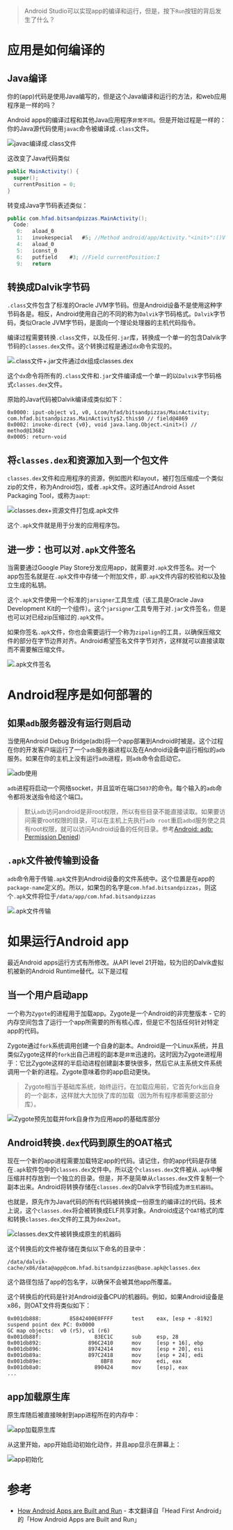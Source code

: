 > Android Studio可以实现app的编译和运行，但是，按下`Run`按钮的背后发生了什么？

# 应用是如何编译的

## Java编译

你的(app)代码是使用Java编写的，但是这个Java编译和运行的方法，和web应用程序是一样的吗？

Android apps的编译过程和其他Java应用程序`非常不同`。但是开始过程是一样的：你的Java源代码使用`javac`命令被编译成`.class`文件。

![javac编译成.class文件](../../../img/develop/android/learning_android_program/javaCompile.png)

这改变了Java代码类似

```java
public MainActivity() {
  super();
  currentPosition = 0;
}
```

转变成Java字节码表述类似：

```java
public com.hfad.bitsandpizzas.MainActivity();
  Code:
   0:	aload_0
   1:	invokespecial	#5; //Method android/app/Activity."<init>":()V
   4:	aload_0
   5:	iconst_0
   6:	putfield	#3; //Field currentPosition:I
   9:	return
```

## 转换成Dalvik字节码

`.class`文件包含了标准的Oracle JVM字节码。但是Android设备不是使用这种字节码各是。相反，Android使用自己的不同的称为`Dalvik`字节码格式。`Dalvik`字节码，类似Oracle JVM字节码，是面向一个理论处理器的主机代码指令。

编译过程需要转换`.class`文件，以及任何`.jar`库，转换成一个单一的包含Dalvik字节码的`classes.dex`文件。这个转换过程是通过`dx`命令实现的。

![.class文件+.jar文件通过dx组成classes.dex](../../../img/develop/android/learning_android_program/dxConvert.png)

这个`dx`命令将所有的`.class`文件和`.jar`文件编译成一个单一的以`Dalvik`字节码格式`classes.dex`文件。

原始的Java代码被Dalvik编译成类似如下：

```
0x0000: iput-object v1, v0, Lcom/hfad/bitsandpizzas/MainActivity; com.hfad.bitsandpizzas.MainActivity$2.this$0 // field@4869
0x0002: invoke-direct {v0}, void java.lang.Object.<init>() // method@13682
0x0005: return-void
```

## 将`classes.dex`和资源加入到一个包文件

`classes.dex`文件和应用程序的资源，例如图片和layout，被打包压缩成一个类似zip的文件，称为Android包，或者`.apk`文件。这时通过Android Asset Packaging Tool，或称为`aapt`:

![classes.dex+资源文件打包成.apk文件](../../../img/develop/android/learning_android_program/apkPackage.png)

这个`.apk`文件就是用于分发的应用程序包。

## 进一步：也可以对`.apk`文件签名

当需要通过Google Play Store分发应用app，就需要对`.apk`文件签名。对一个app包签名就是在`.apk`文件中存储一个附加文件，即`.apk`文件内容的校验和以及独立生成的私钥。

这个`.apk`文件使用一个标准的`jarsigner`工具生成（该工具是Oracle Java Development Kit的一个组件）。这个`jarsigner`工具专用于对`.jar`文件签名，但是也可以对已经zip压缩过的`.apk`文件。

如果你签名`.apk`文件，你也会需要运行一个称为`zipalign`的工具，以确保压缩文件的部分在字节边界对齐。Android希望签名文件字节对齐，这样就可以直接读取而不需要解压缩文件。

![.apk文件签名](../../../img/develop/android/learning_android_program/signApk.png)

# Android程序是如何部署的

## 如果`adb`服务器没有运行则启动

当使用Android Debug Bridge(adb)将一个app部署到Android时被是。这个过程在你的开发客户端运行了一个`adb`服务器进程以及在Android设备中运行相似的`adb`服务。如果在你的主机上没有运行`adb`进程，则`adb`命令会启动它。

![adb使用](../../../img/develop/android/learning_android_program/adbUse.png)

`adb`进程将启动一个网络socket，并且监听在端口`5037`的命令。每个输入的`adb`命令都将发送指令给这个端口。

> 默认`adb`访问android是非root权限，所以有些目录不能直接读取。如果要访问需要root权限的目录，可以在主机上先执行`adb root`重启`adbd`服务使之具有root权限，就可以访问Android设备的任何目录。参考[Android: adb: Permission Denied](https://stackoverflow.com/questions/7399028/android-adb-permission-denied))

## `.apk`文件被传输到设备

`adb`命令用于传输`.apk`文件到Android设备的文件系统中。这个位置是在app的`package-name`定义的。所以，如果包的名字是`com.hfad.bitsandpizzas`，则这个`.apk`文件将位于`/data/app/com.hfad.bitsandpizzas`

![.apk文件传输](../../../img/develop/android/learning_android_program/storeApk.png)

# 如果运行Android app

最近Android apps运行方式有所修改。从API level 21开始，较为旧的Dalvik虚拟机被新的Android Runtime替代。以下是过程

## 当一个用户启动app

一个称为`Zygote`的进程用于加载app。Zygote是一个Android的非完整版本 - 它的内存空间包含了运行一个app所需要的所有核心库，但是它不包括任何针对特定app的代码。

Zygote通过`fork`系统调用创建一个自身的副本。Android是一个Linux系统，并且类似Zygote这样的`fork`出自己进程的副本是`非常`迅速的。这时因为Zygote进程用于：它比Zygote这样的半启动进程创建副本要快很多，然后它从主系统文件系统调用一个新的进程。Zygote意味着你的app启动更快。

> Zygote相当于基础库系统，始终运行。在加载应用前，它首先fork出自身的一个副本，这样就大大加快了库的加载（因为所有程序都需要这部分库）。

![Zygote预先加载并fork自身作为应用app的基础库部分](../../../img/develop/android/learning_android_program/forkProcess.png)

## Android转换`.dex`代码到原生的OAT格式

现在一个新的app进程需要加载特定app的代码。请记住，你的app代码是存储在`.apk`软件包中的`classes.dex`文件中。所以这个`classes.dex`文件被从`.apk`中解压缩并村存放到一个独立的目录。但是，并不是简单从`classes.dex`文件复制一个副本出来。Android将转换存储在`classes.dex`的Dalvik字节码成为`原生机器码`。

也就是，原先作为Java代码的所有代码被转换成一份原生的编译过的代码。技术上说，这个`classes.dex`将会被转换成ELF共享对象。Android成这个`OAT`格式的库和转换`classes.dex`文件的工具为`dex2oat`。

![classes.dex文件被转换成原生的机器码](../../../img/develop/android/learning_android_program/runDex2Oat.png)

这个转换后的文件被存储在类似以下命名的目录中：

```
/data/dalvik-cache/x86/data@app@com.hfad.bitsandpizzas@base.apk@classes.dex
```

这个路径包括了app的包名字，以确保不会被其他app所覆盖。

这个转换后的代码是针对Android设备CPU的机器码。例如，如果Android设备是x86，则OAT文件将类似如下：

```
0x001db888:         85842400E0FFFF    	test    eax, [esp + -8192]
suspend point dex PC: 0x0000
GC map objects:  v0 (r5), v1 (r6)
0x001db88f:                 83EC1C    	sub     esp, 28
0x001db892:               896C2410    	mov     [esp + 16], ebp
0x001db896:               89742414    	mov     [esp + 20], esi
0x001db89a:               897C2418    	mov     [esp + 24], edi
0x001db89e:                   8BF8    	mov     edi, eax
0x001db8a0:                 890424    	mov     [esp], eax
...
```

## app加载原生库

原生库随后被直接映射到app进程所在的内存中：

![app加载原生库](../../../img/develop/android/learning_android_program/mapOat.png)

从这里开始，app开始启动初始化动作，并且app显示在屏幕上：

![app初始化](../../../img/develop/android/learning_android_program/ch12_pizza_recycler_grid.png)

# 参考

* [How Android Apps are Built and Run](https://github.com/dogriffiths/HeadFirstAndroid/wiki/How-Android-Apps-are-Built-and-Run) - 本文翻译自「Head First Android」的「How Android Apps are Built and Run」